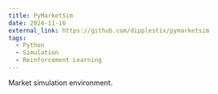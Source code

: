 ```yaml
---
title: PyMarketSim
date: 2024-11-16
external_link: https://github.com/dipplestix/pymarketsim
tags:
  - Python
  - Simulation
  - Reinforcement Learning
---
```


Market simulation environment.

<!--more-->
